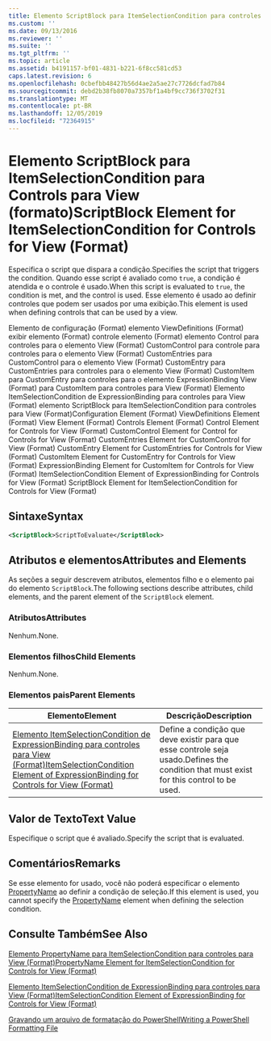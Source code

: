 ```yaml
---
title: Elemento ScriptBlock para ItemSelectionCondition para controles para View (Format) | Microsoft Docs
ms.custom: ''
ms.date: 09/13/2016
ms.reviewer: ''
ms.suite: ''
ms.tgt_pltfrm: ''
ms.topic: article
ms.assetid: b4191157-bf01-4831-b221-6f8cc581cd53
caps.latest.revision: 6
ms.openlocfilehash: 0cbefbb48427b56d4ae2a5ae27c7726dcfad7b84
ms.sourcegitcommit: debd2b38fb8070a7357bf1a4bf9cc736f3702f31
ms.translationtype: MT
ms.contentlocale: pt-BR
ms.lasthandoff: 12/05/2019
ms.locfileid: "72364915"
---
```

# <a name="scriptblock-element-for-itemselectioncondition-for-controls-for-view-format"></a><span data-ttu-id="c9569-102">Elemento ScriptBlock para ItemSelectionCondition para Controls para View (formato)</span><span class="sxs-lookup"><span data-stu-id="c9569-102">ScriptBlock Element for ItemSelectionCondition for Controls for View (Format)</span></span>

<span data-ttu-id="c9569-103">Especifica o script que dispara a condição.</span><span class="sxs-lookup"><span data-stu-id="c9569-103">Specifies the script that triggers the condition.</span></span> <span data-ttu-id="c9569-104">Quando esse script é avaliado como `true`, a condição é atendida e o controle é usado.</span><span class="sxs-lookup"><span data-stu-id="c9569-104">When this script is evaluated to `true`, the condition is met, and the control is used.</span></span> <span data-ttu-id="c9569-105">Esse elemento é usado ao definir controles que podem ser usados por uma exibição.</span><span class="sxs-lookup"><span data-stu-id="c9569-105">This element is used when defining controls that can be used by a view.</span></span>

<span data-ttu-id="c9569-106">Elemento de configuração (Format) elemento ViewDefinitions (Format) exibir elemento (Format) controle elemento (Format) elemento Control para controles para o elemento View (Format) CustomControl para controle para controles para o elemento View (Format) CustomEntries para CustomControl para o elemento View (Format) CustomEntry para CustomEntries para controles para o elemento View (Format) CustomItem para CustomEntry para controles para o elemento ExpressionBinding View (Format) para CustomItem para controles para View (Format) Elemento ItemSelectionCondition de ExpressionBinding para controles para View (Format) elemento ScriptBlock para ItemSelectionCondition para controles para View (Format)</span><span class="sxs-lookup"><span data-stu-id="c9569-106">Configuration Element (Format) ViewDefinitions Element (Format) View Element (Format) Controls Element (Format) Control Element for Controls for View (Format) CustomControl Element for Control for Controls for View (Format) CustomEntries Element for CustomControl for View (Format) CustomEntry Element for CustomEntries for Controls for View (Format) CustomItem Element for CustomEntry for Controls for View (Format) ExpressionBinding Element for CustomItem for Controls for View (Format) ItemSelectionCondition Element of ExpressionBinding for Controls for View (Format) ScriptBlock Element for ItemSelectionCondition for Controls for View (Format)</span></span>

## <a name="syntax"></a><span data-ttu-id="c9569-107">Sintaxe</span><span class="sxs-lookup"><span data-stu-id="c9569-107">Syntax</span></span>

```xml
<ScriptBlock>ScriptToEvaluate</ScriptBlock>
```

## <a name="attributes-and-elements"></a><span data-ttu-id="c9569-108">Atributos e elementos</span><span class="sxs-lookup"><span data-stu-id="c9569-108">Attributes and Elements</span></span>

<span data-ttu-id="c9569-109">As seções a seguir descrevem atributos, elementos filho e o elemento pai do elemento `ScriptBlock`.</span><span class="sxs-lookup"><span data-stu-id="c9569-109">The following sections describe attributes, child elements, and the parent element of the `ScriptBlock` element.</span></span>

### <a name="attributes"></a><span data-ttu-id="c9569-110">Atributos</span><span class="sxs-lookup"><span data-stu-id="c9569-110">Attributes</span></span>

<span data-ttu-id="c9569-111">Nenhum.</span><span class="sxs-lookup"><span data-stu-id="c9569-111">None.</span></span>

### <a name="child-elements"></a><span data-ttu-id="c9569-112">Elementos filhos</span><span class="sxs-lookup"><span data-stu-id="c9569-112">Child Elements</span></span>

<span data-ttu-id="c9569-113">Nenhum.</span><span class="sxs-lookup"><span data-stu-id="c9569-113">None.</span></span>

### <a name="parent-elements"></a><span data-ttu-id="c9569-114">Elementos pais</span><span class="sxs-lookup"><span data-stu-id="c9569-114">Parent Elements</span></span>

|<span data-ttu-id="c9569-115">Elemento</span><span class="sxs-lookup"><span data-stu-id="c9569-115">Element</span></span>|<span data-ttu-id="c9569-116">Descrição</span><span class="sxs-lookup"><span data-stu-id="c9569-116">Description</span></span>|
|-------------|-----------------|
|[<span data-ttu-id="c9569-117">Elemento ItemSelectionCondition de ExpressionBinding para controles para View (Format)</span><span class="sxs-lookup"><span data-stu-id="c9569-117">ItemSelectionCondition Element of ExpressionBinding for Controls for View (Format)</span></span>](./itemselectioncondition-element-for-expressionbinding-for-controls-for-view-format.md)|<span data-ttu-id="c9569-118">Define a condição que deve existir para que esse controle seja usado.</span><span class="sxs-lookup"><span data-stu-id="c9569-118">Defines the condition that must exist for this control to be used.</span></span>|

## <a name="text-value"></a><span data-ttu-id="c9569-119">Valor de Texto</span><span class="sxs-lookup"><span data-stu-id="c9569-119">Text Value</span></span>

<span data-ttu-id="c9569-120">Especifique o script que é avaliado.</span><span class="sxs-lookup"><span data-stu-id="c9569-120">Specify the script that is evaluated.</span></span>

## <a name="remarks"></a><span data-ttu-id="c9569-121">Comentários</span><span class="sxs-lookup"><span data-stu-id="c9569-121">Remarks</span></span>

<span data-ttu-id="c9569-122">Se esse elemento for usado, você não poderá especificar o elemento [PropertyName](./propertyname-element-for-itemselectioncondition-for-controls-for-view-format.md) ao definir a condição de seleção.</span><span class="sxs-lookup"><span data-stu-id="c9569-122">If this element is used, you cannot specify the [PropertyName](./propertyname-element-for-itemselectioncondition-for-controls-for-view-format.md) element when defining the selection condition.</span></span>

## <a name="see-also"></a><span data-ttu-id="c9569-123">Consulte Também</span><span class="sxs-lookup"><span data-stu-id="c9569-123">See Also</span></span>

[<span data-ttu-id="c9569-124">Elemento PropertyName para ItemSelectionCondition para controles para View (Format)</span><span class="sxs-lookup"><span data-stu-id="c9569-124">PropertyName Element for ItemSelectionCondition for Controls for View (Format)</span></span>](./propertyname-element-for-itemselectioncondition-for-controls-for-view-format.md)

[<span data-ttu-id="c9569-125">Elemento ItemSelectionCondition de ExpressionBinding para controles para View (Format)</span><span class="sxs-lookup"><span data-stu-id="c9569-125">ItemSelectionCondition Element of ExpressionBinding for Controls for View (Format)</span></span>](./itemselectioncondition-element-for-expressionbinding-for-controls-for-view-format.md)

[<span data-ttu-id="c9569-126">Gravando um arquivo de formatação do PowerShell</span><span class="sxs-lookup"><span data-stu-id="c9569-126">Writing a PowerShell Formatting File</span></span>](./writing-a-powershell-formatting-file.md)

